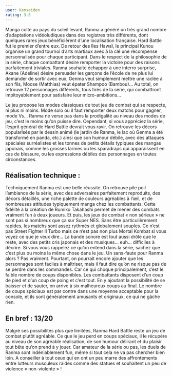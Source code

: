 ```yaml
---
user: Kenseiden
rating: 3.5
---
```

Manga culte au pays du soleil levant, Ranma a généré un très grand nombre d’adaptations vidéoludiques dans des registres très différents, dont quelques rares jeux bénéficièrent d’une localisation française. Hard Battle fut le premier d’entre eux. De retour des îles Hawaï, le principal Kunou organise un grand tournoi d’arts martiaux avec à la clé une récompense personnalisée pour chaque participant. Dans le respect de la philosophie de la série, chaque combattant désire remporter la victoire pour des raisons parfaitement triviales. Ranma souhaite échapper à une interro surprise, Akane (Adeline) désire persuader les garçons de l’école de ne plus lui demander de sortir avec eux, Genma veut simplement mettre une raclée à son fils, Moose (Matthias) veut épater Shampoo (Bambou)… Au total, on retrouve 12 personnages différents, tous tirés de la série, qui combattront impitoyablement pour satisfaire leur micro-ambitions…

Le jeu propose les modes classiques de tout jeu de combat qui se respecte, ni plus ni moins. Mode solo où il faut remporter deux matchs pour gagner, mode Vs… Ranma ne verse pas dans la prodigalité au niveau des modes de jeu, c’est le moins qu’on puisse dire. Cependant, si vous appréciez la série, l’esprit général de Hard Battle devrait vous ravir. On retrouve les décors popularisés par le dessin animé (le jardin de Ranma, le lac où Genma a été transformé en panda, etc.) ainsi que son humour débile, avec des attaques spéciales surréalistes et les tonnes de petits détails typiques des mangas japonais, comme les grosses larmes ou les sparadraps qui apparaissent en cas de blessure, ou les expressions débiles des personnages en toutes circonstances.

## Réalisation technique :
Techniquement Ranma est une belle réussite. On retrouve pile poil l’ambiance de la série, avec des adversaires parfaitement reproduits, des décors détaillés, une riche palette de couleurs agréables à l’œil, et de nombreuses attitudes typiquement manga chez les combattants. Cette fidélité à la création de Rumiko Takahashi permet de mener des combats vraiment fun à deux joueurs. Et puis, les jeux de combat « non sérieux » ne sont pas si nombreux que ça sur Super NES. Sans être particulièrement rapides, les matchs sont assez rythmés et globalement souples. Ce n’est pas Street Fighter II Turbo mais ce n’est pas non plus Mortal Kombat si vous voyez ce que je veux dire… La bande sonore est tout aussi drôle que le reste, avec des petits cris japonais et des musiques… euh… difficiles à décrire. Si vous vous rappelez ce qu’on entend dans la série, sachez que c’est plus ou moins la même chose dans le jeu. Un sans-faute pour Ranma alors ? Pas vraiment. Pourtant, on pourrait encore ajouter que les personnages sont faciles à maîtriser, mais il faut dire qu’on ne risque pas de se perdre dans les commandes. Car ce qui choque principalement, c’est le faible nombre de coups disponibles. Les combattants disposent d’un coup de pied et d’un coup de poing et c’est tout. En y ajoutant la possibilité de se baisser et de sauter, on arrive à six malheureux coups au final. Le nombre de coups spéciaux est par contre dans une moyenne acceptable pour la console, et ils sont généralement amusants et originaux, ce qui ne gâche rien.

## En bref : 13/20
Malgré ses possibilités plus que limitées, Ranma Hard Battle reste un jeu de combat plutôt agréable. Ce que le jeu perd en coups spéciaux, il le récupère au niveau de son agréable réalisation, de son humour délirant et du plaisir tout bête qu’on prend à y jouer. Car amateur de la série ou pas, les duels de Ranma sont indéniablement fun, même si tout cela ne va pas chercher bien loin. A conseiller à tout ceux qui en ont un peu marre des affrontements entre lutteurs musculeux raides comme des statues et souhaitent un peu de violence « non-violente » !